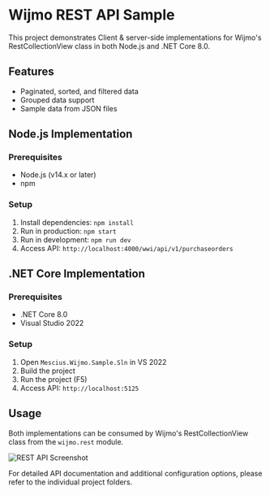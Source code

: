# Wijmo REST API Sample

This project demonstrates Client & server-side implementations for Wijmo's RestCollectionView class in both Node.js and .NET Core 8.0.

## Features

- Paginated, sorted, and filtered data
- Grouped data support
- Sample data from JSON files

## Node.js Implementation

### Prerequisites
- Node.js (v14.x or later)
- npm

### Setup
1. Install dependencies: `npm install`
2. Run in production: `npm start`
3. Run in development: `npm run dev`
4. Access API: `http://localhost:4000/wwi/api/v1/purchaseorders`

## .NET Core Implementation

### Prerequisites
- .NET Core 8.0
- Visual Studio 2022

### Setup
1. Open `Mescius.Wijmo.Sample.Sln` in VS 2022
2. Build the project
3. Run the project (F5)
4. Access API: `http://localhost:5125`

## Usage

Both implementations can be consumed by Wijmo's RestCollectionView class from the `wijmo.rest` module.

![REST API Screenshot](./screenshot.jpg)

For detailed API documentation and additional configuration options, please refer to the individual project folders.